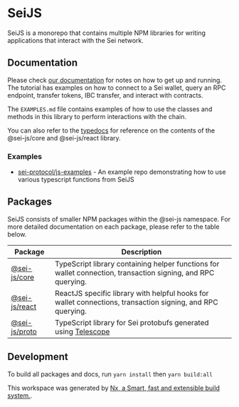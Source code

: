 # SeiJS

SeiJS is a monorepo that contains multiple NPM libraries for writing applications that interact with the Sei network.

## Documentation

Please check [our documentation](https://v2.docs.sei.io/quickstart/building-a-frontend) for notes on how to get up and running. The tutorial has examples on how to connect to a Sei wallet, query an RPC endpoint, transfer tokens, IBC transfer, and interact with contracts.

The `EXAMPLES.md` file contains examples of how to use the classes and methods in this library to perform interactions with the chain.

You can also refer to the [typedocs](https://sei-protocol.github.io/sei-js/) for reference on the contents of the @sei-js/core and @sei-js/react library.

### Examples

- [sei-protocol/js-examples](https://github.com/sei-protocol/js-examples) - An example repo demonstrating how to use various typescript functions from SeiJS


## Packages

SeiJS consists of smaller NPM packages within the @sei-js namespace. For more detailed documentation on each package, please refer to the table below.

| Package                         | Description                                                                                                  |
| ------------------------------- | ------------------------------------------------------------------------------------------------------------ |
| [@sei-js/core](packages/core)   | TypeScript library containing helper functions for wallet connection, transaction signing, and RPC querying. |
| [@sei-js/react](packages/react) | ReactJS specific library with helpful hooks for wallet connections, transaction signing, and RPC querying.   |
| [@sei-js/proto](packages/proto) | TypeScript library for Sei protobufs generated using [Telescope](https://github.com/osmosis-labs/telescope)  |

## Development
To build all packages and docs, run `yarn install` then `yarn build:all`

This workspace was generated by [Nx, a Smart, fast and extensible build system.](https://nx.dev).
